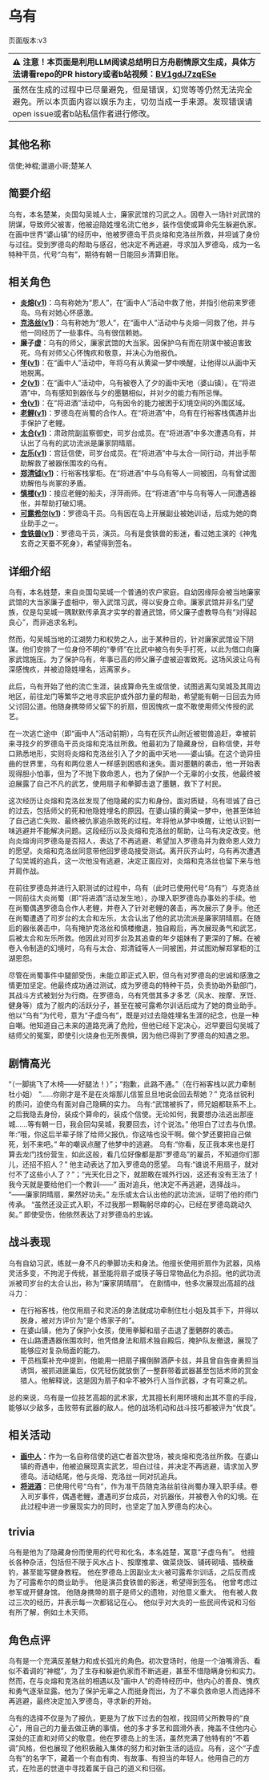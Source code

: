 # 乌有
页面版本:v3
 

| :warning: 注意！本页面是利用LLM阅读总结明日方舟剧情原文生成，具体方法请看repo的PR history或者b站视频：[BV1gdJ7zqESe](https://www.bilibili.com/video/BV1gdJ7zqESe/)         |
|:----------------------------|
| 虽然在生成的过程中已尽量避免，但是错误，幻觉等等仍然无法完全避免。所以本页面内容以娱乐为主，切勿当成一手来源。发现错误请open issue或者b站私信作者进行修改。|



## 其他名称
信使;神棍;邋遢小哥;楚某人
## 简要介绍
乌有，本名楚某，炎国勾吴城人士，廉家武馆的习武之人。因卷入一场针对武馆的阴谋，导致师父被害，他被迫隐姓埋名流亡他乡，装作信使或算命先生躲避仇家。在画中世界“婆山镇”的经历中，他被罗德岛干员炎熔和克洛丝所救，并坦诚了身份与过往。受到罗德岛的帮助与感召，他决定不再逃避，寻求加入罗德岛，成为一名特种干员，代号“乌有”，期待有朝一日能回乡清算旧账。
## 相关角色
-   **[炎熔](char_121_lava.md)([v1](../chars/char_121_lava.md))**：乌有称她为“恩人”，在“画中人”活动中救了他，并指引他前来罗德岛。乌有对她心怀感激。
-   **[克洛丝](char_124_kroos.md)([v1](../chars/char_124_kroos.md))**：乌有称她为“恩人”，在“画中人”活动中与炎熔一同救了他，并与他一同经历了一些事件。乌有很信赖她。
-   **廉子虚**：乌有的师父，廉家武馆的大当家。因保护乌有而在阴谋中被迫害致死。乌有对师父心怀愧疚和敬意，并决心为他报仇。
-   **[年](char_2014_nian.md)([v1](../chars/char_2014_nian.md))**：在“画中人”活动中，年将乌有从黄粱一梦中唤醒，让他得以从画中天地脱离。
-   **[夕](char_2015_dusk.md)([v1](../chars/char_2015_dusk.md))**：在“画中人”活动中，乌有被卷入了夕的画中天地（婆山镇）。在“将进酒”中，乌有感知到器伥与夕的墨魉相似，并对夕的能力有所忌惮。
-   **[令](char_2023_ling.md)([v1](../chars/char_2023_ling.md))**：在“将进酒”活动中，乌有因令的能力被困于幻境空间的外围区域。
-   **[老鲤](char_322_lmlee.md)([v1](../chars/char_322_lmlee.md))**：罗德岛在尚蜀的合作人。在“将进酒”中，乌有在行裕客栈偶遇并出手保护了老鲤。
-   **[太合](extended_char_tai_he.md)([v1](../chars/extended_char_tai_he.md))**：肃政院副监察御史，司岁台成员。在“将进酒”中多次遭遇乌有，并认出了乌有的武功流派是廉家阴晴扇。
-   **[左乐](char_4121_zuole.md)([v1](../chars/char_4121_zuole.md))**：宫廷信使，司岁台成员。在“将进酒”中与太合一同行动，并出手帮助解救了被器伥围攻的乌有。
-   **[郑清钺](extended_char_zheng_qing_yue.md)([v1](../chars/extended_char_zheng_qing_yue.md))**：行裕客栈掌柜。在“将进酒”中与乌有等人一同被困，乌有曾试图劝解他与尚冢的矛盾。
-   **[慎楼](extended_char_shen_lou.md)([v1](../chars/extended_char_shen_lou.md))**：接应老鲤的船夫，浮萍雨师。在“将进酒”中与乌有等人一同遭遇器伥，并帮助打破幻境。
-   **[可露希尔](extended_char_ke_lu_xi_er.md)([v1](../chars/extended_char_ke_lu_xi_er.md))**：罗德岛干员。乌有因在岛上开展副业被她训话，后成为她的商业助手之一。
-   **[食铁兽](char_241_panda.md)([v1](../chars/char_241_panda.md))**：罗德岛干员，演员。乌有是食铁兽的影迷，看过她主演的《神鬼玄奇之天蚕不死身》，希望得到签名。
## 详细介绍
乌有，本名姓楚，来自炎国勾吴城一个普通的农户家庭。自幼因缘际会被当地廉家武馆的大当家廉子虚相中，带入武馆习武，得以安身立命。廉家武馆并非名门望族，仅是勾吴城一隅默默传承真才实学的普通武馆，师父廉子虚教导乌有“对得起良心”，而非追求名利。

然而，勾吴城当地的江湖势力和权势之人，出于某种目的，针对廉家武馆设下阴谋。他们安排了一位身份不明的“拳师”在比武中被乌有失手打死，以此为借口向廉家武馆施压。为了保护乌有，年事已高的师父廉子虚被迫害致死。这场风波让乌有深感愧疚，并被迫隐姓埋名，远离家乡。

此后，乌有开始了他的流亡生涯，装成算命先生或信使，试图逃离勾吴城及其周边地区，前往龙门等繁华之地寻求庇护或外部力量的帮助，希望能有朝一日回去为师父讨回公道。他随身携带师父留下的折扇，但因愧疚一度不敢使用师父传授的武艺。

在一次逃亡途中（即“画中人”活动前期），乌有在灰齐山附近被钳兽追赶，幸被前来寻找夕的罗德岛干员炎熔和克洛丝所救。他最初为了隐藏身份，自称信使，并夸口熟悉地形，实则将炎熔和克洛丝引入了夕的画中天地——婆山镇。在这个诡异扭曲的世界里，乌有和两位恩人一样感到困惑和迷失。面对墨魉的袭击，他一开始表现得胆小怕事，但为了不抛下救命恩人，也为了保护一个无辜的小女孩，他最终被迫展露了自己不凡的武艺，使用扇子和拳脚击退了墨魉，救下了村民。

这次经历让炎熔和克洛丝发现了他隐藏的实力和身份。面对质疑，乌有坦诚了自己的过去，包括师父的死和他隐姓埋名的原因。在婆山镇的黄粱一梦中，他甚至体验了自己逃亡失败、最终被仇家追杀致死的过程。年将他从梦中唤醒，让他认识到一味逃避并不能解决问题。这段经历以及炎熔和克洛丝的帮助，让乌有决定改变。他向炎熔询问罗德岛是否招人，表达了不再逃避、希望加入罗德岛并为救命恩人效力的愿望。炎熔和克洛丝同意带他回罗德岛接受测试。离开灰齐山时，乌有再次遭遇了勾吴城的追兵，这一次他没有逃避，决定正面应对，炎熔和克洛丝也留下来与他并肩作战。

在前往罗德岛并进行入职测试的过程中，乌有（此时已使用代号“乌有”）与克洛丝一同前往大炎尚蜀（即“将进酒”活动发生地），办理入职罗德岛办事处的手续。他在尚蜀偶遇罗德岛合作人老鲤，并卷入了针对老鲤的袭击，再次展示了身手。他还在尚蜀遭遇了司岁台的太合和左乐，太合认出了他的武功流派是廉家阴晴扇。在随后的器伥袭击中，乌有掩护克洛丝和慎楼撤退，独自殿后，再次展现勇气和武艺，后被太合和左乐所救。他因此对司岁台及其追查的年夕姐妹有了更深的了解。在被卷入令制造的幻境时，乌有与太合、郑清钺等人一同被困，并试图劝解郑掌柜的江湖恩怨。

尽管在尚蜀事件中腿部受伤，未能立即正式入职，但乌有对罗德岛的忠诚和感激之情更加坚定。他最终成功通过测试，成为罗德岛的特种干员，负责协助外勤部门，其战斗方式被划分为行商。在罗德岛，乌有凭借其多才多艺（风水、按摩、烹饪、健身等）成为了舰内的活跃分子，甚至在被可露希尔训话后成为了她的商业助手。他以“乌有”为代号，意为“子虚乌有”，既是对过去隐姓埋名生涯的纪念，也是一种自嘲。他知道自己未来的道路充满了危险，但他已经下定决心，迟早要回勾吴城了结师父的冤案，即使引火烧身也无所畏惧，因为他已得到了罗德岛的知遇之恩。
## 剧情高光
“（一脚挑飞了木椅——好腿法！）”；“抱歉，此路不通。”（在行裕客栈以武力牵制杜小姐）
“......你刚才是不是在炎熔那儿信誓旦旦地说会回去帮她？” 克洛丝锐利的质问，迫使乌有面对自己隐瞒的实力。
乌有:“武馆被拆了，师兄姐都联系不上。之后我隐去身份，装成个算命的，装成个信使。无论如何，我要想办法逃出那座城......等有朝一日，我会回勾吴城，我要回去，讨个说法。” 他坦白了过去与仇恨。
年:“哦，你这后半辈子除了给师父报仇，你这啥也没干啊。做个梦还要把自己做死，划不来吧。” 年的嘲讽点醒了他梦中的逃避。
乌有:“你看，反正我本来也是打算去龙门找份营生，如此这般，看几位好像都是那“罗德岛”的雇员，不知道你们那儿，还招不招人？” 他主动表达了加入罗德岛的愿望。
乌有:“谁说不用扇子，就对付不了这些小人了？”；“光天化日之下，就胆敢在城外行凶，这还有没有王法了！我今天就是要给他们一个教训——” 面对追兵，他决定不再逃避，选择战斗。
“——廉家阴晴扇，果然好功夫。” 左乐或太合认出他的武功流派，证明了他的师门传承。
“虽然还没正式入职，不过我那一颗鞠躬尽瘁的心，已经在罗德岛跳动久矣。” 即使受伤，他依然表达了对罗德岛的忠诚。
## 战斗表现
乌有自幼习武，练就一身不凡的拳脚功夫和身法。他擅长使用折扇作为武器，风格灵活多变，不拘泥于传统，甚至能将扇子或筷子等日常物品化为杀招。他的武功流派被司岁台的太合认出，称为“廉家阴晴扇”。
在剧情中，他多次展现出高超的战斗力：
*   在行裕客栈，他仅用扇子和灵活的身法就成功牵制住杜小姐及其手下，并得以脱身，被对方评价为“是个练家子的”。
*   在婆山镇，他为了保护小女孩，使用拳脚和扇子击退了墨魉群的袭击。
*   在山路遭遇器伥围攻时，他凭借身法和扇术独自殿后，掩护队友撤退，展现了能够应对复杂局面的能力。
*   干员档案补充中提到，他能用一把扇子撂倒醉酒萨卡兹，并且曾自告奋勇担当诱饵，被抓进匪巢后，仅凭轻伤就放倒了一整群带着武器甚至包括术师的赏金猎人。他解释说，这是因为扇子和伞不被外行人当作武器，才有可乘之机。

总的来说，乌有是一位技艺高超的武术家，尤其擅长利用环境和出其不意的手段，能够以少敌多，击败带有武器的敌人。他的战场机动和战斗技巧都被评为“优良”。
## 相关活动
-   **[画中人](../stories/act16d5.md)**：作为一名自称信使的逃亡者首次登场，被炎熔和克洛丝所救。在婆山镇的奇遇中，他被迫展现真实武艺，坦白过往，并决定不再逃避，请求加入罗德岛。活动结尾，他与炎熔、克洛丝一同对抗追兵。
-   **[将进酒](../stories/act15side.md)**：已使用代号“乌有”，作为准干员随克洛丝前往尚蜀办理入职手续。卷入司岁事件，偶遇老鲤，遭遇司岁台成员，对抗器伥，并被卷入令的幻境。在此过程中进一步展现实力的同时，也坚定了加入罗德岛的决心。
## trivia
乌有是他为了隐藏身份而使用的代号和化名，本名姓楚，寓意“子虚乌有”。
他擅长各种杂活，包括但不限于风水占卜、按摩推拿、做菜烧饭、铺砖砌墙、插秧垂钓，甚至能写健身教程。
他在罗德岛上因副业太火被可露希尔训话，之后反而成为了可露希尔的商业助手。
他是演员食铁兽的影迷，希望得到签名。
他曾考虑过参军或开健身馆。
他随身携带的扇子是师父的遗物，对他意义重大。
他有被人救过三次的经历，并表示每一次都铭记在心。
他似乎对大炎的一些民间传说和习俗有所了解，例如土木天师。
## 角色点评
乌有是一个充满反差魅力和成长弧光的角色。初次登场时，他是一个油嘴滑舌、看似不着调的“神棍”，为了生存和躲避仇家而不断逃避，甚至不惜隐瞒身份和实力。然而，在与炎熔和克洛丝的相遇以及“画中人”的奇特经历中，他内心的善良、愧疚和勇气逐渐显露。他为了保护无辜之人而挺身而出，为了不辜负救命恩人而选择不再逃避，最终决定加入罗德岛，寻求新的开始。

乌有的选择不仅是为了报仇，更是为了放下过去的包袱，找回师父所教导的“良心”，用自己的力量去做正确的事情。他的多才多艺和圆滑外表，掩盖不住他内心深处的正直和对师父的敬意。他在罗德岛上的生活，虽然充满了他特有的“不着调”风格，但也展现了他积极融入集体的努力和对新生活的适应。乌有，这个“子虚乌有”的名字下，藏着一个有血有肉、有故事、有担当的年轻人。他用自己的方式，在险恶的世道中寻找着属于自己的道义和归宿。